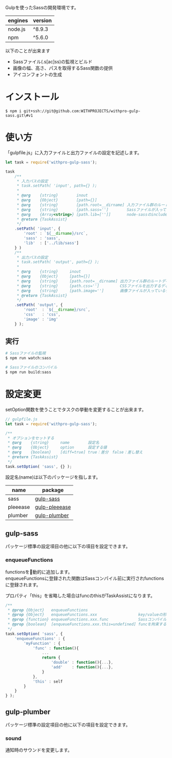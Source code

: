 Gulpを使ったSassの開発環境です。  

| engines | version |
|---------|---------|
| node.js | ^8.9.3  |
| npm     | ^5.6.0  |

以下のことが出来ます

- Sassファイル(.s[ac]ss)の監視とビルド
- 画像の幅、高さ、パスを取得するSass関数の提供
- アイコンフォントの生成

# インストール

```
$ npm i git+ssh://git@github.com:WITHPROJECTS/withpro-gulp-sass.git\#v1
```

# 使い方

「gulpfile.js」に入力ファイルと出力ファイルの設定を記述します。

```js
let task = require('withpro-gulp-sass');

task
    /**
     * 入力パスの設定
     * task.setPath( 'input', path={} );
     *
     * @arg    {string}        inout
     * @arg    {Object}        [path={}]
     * @arg    {string}        [path.root=__dirname] 入力ファイル群のルートディレクトリパス
     * @arg    {string}        [path.sass='']        Sassファイルが入っているディレクトリのパス path.rootからの相対パス
     * @arg    {Array<string>} [path.lib=['']]       node-sassのincludePaths path.rootからの相対パス
     * @return {TaskAssist}
     */
    .setPath( 'input', {
        'root' : `${__dirname}/src`,
        'sass' : 'sass',
        'lib'  : ['../lib/sass']
    } )
    /**
     * 出力パスの設定
     * task.setPath( 'output', path={} );
     *
     * @arg    {string}     inout
     * @arg    {Object}     [path={}]
     * @arg    {string}     [path.root=__dirname] 出力ファイル群のルートディレクトリパス
     * @arg    {string}     [path.css='']         CSSファイルを出力するディレクトリのパス path.rootからの相対パス
     * @arg    {string}     [path.image='']       画像ファイルが入っているディレクトリのパス path.rootからの相対パス
     * @return {TaskAssist}
     */
    .setPath( 'output', {
        'root'  : `${__dirname}/src`,
        'css'   : 'css',
        'image' : 'img'
    } );
```

## 実行

```bash
# Sassファイルの監視
$ npm run watch:sass
```

```bash
# Sassファイルのコンパイル
$ npm run build:sass
```

# 設定変更

setOption関数を使うことでタスクの挙動を変更することが出来ます。

```js
// gulpfile.js
let task = require('withpro-gulp-sass');

/**
 * オプションをセットする
 * @arg    {string}     name        設定名
 * @arg    {Object}     option      設定する値
 * @arg    {boolean}    [diff=true] true：差分　false：差し替え
 * @return {TaskAssist}
 */
task.setOption( 'sass', {} );
```

設定名(name)は以下のパッケージを指します。

| name     | package                                                      |
|----------|--------------------------------------------------------------|
| sass     | [gulp-sass](https://www.npmjs.com/package/gulp-sass)         |
| pleeease | [gulp-pleeease](https://www.npmjs.com/package/gulp-pleeease) |
| plumber  | [gulp-plumber](https://www.npmjs.com/package/gulp-plumber)   |

## gulp-sass

パッケージ標準の設定項目の他に以下の項目を設定できます。

### enqueueFunctions

functionsを動的に追加します。  
enqueueFunctionsに登録された関数はSassコンパイル前に実行されfunctionsに登録されます。

プロパティ「this」を省略した場合はfuncのthisがTaskAssistになります。

```js
/**
 * @prop {Object}   enqueueFunctions
 * @prop {Object}   enqueueFunctions.xxx                  key/valueの形でSassのカスタム関数を定義する。
 * @prop {function} enqueueFunctions.xxx.func             Sassコンパイル処理時に実行され、返り値をfunctionsとして登録する
 * @prop {boolean}  [enqueueFunctions.xxx.this=undefined] funcを拘束するthis 省略した場合はTaskAssistのインスタンスがthisになる
 */
task.setOption( 'sass', {
    'enqueueFunctions' : {
        'myFunction' : {
            'func' : function(){
                ...
                return {
                    'double' : function(){...},
                    'add'    : function(){...},
                }
            },
            'this' : self
        }
    }
} );
```

## gulp-plumber

パッケージ標準の設定項目の他に以下の項目を設定できます。

### sound

通知時のサウンドを変更します。  
